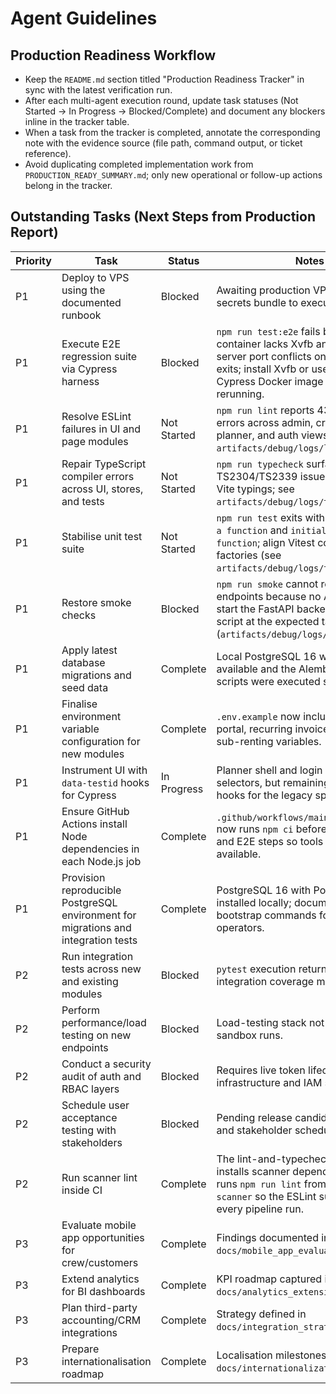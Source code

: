 # Agent Guidelines

## Production Readiness Workflow

- Keep the `README.md` section titled "Production Readiness Tracker" in sync with the latest verification run.
- After each multi-agent execution round, update task statuses (Not Started → In Progress → Blocked/Complete) and document any blockers inline in the tracker table.
- When a task from the tracker is completed, annotate the corresponding note with the evidence source (file path, command output, or ticket reference).
- Avoid duplicating completed implementation work from `PRODUCTION_READY_SUMMARY.md`; only new operational or follow-up actions belong in the tracker.

## Outstanding Tasks (Next Steps from Production Report)

| Priority | Task                                                                               | Status      | Notes                                                                                                                                                                                   |
| -------- | ---------------------------------------------------------------------------------- | ----------- | --------------------------------------------------------------------------------------------------------------------------------------------------------------------------------------- |
| P1       | Deploy to VPS using the documented runbook                                         | Blocked     | Awaiting production VPS access and secrets bundle to execute the runbook.                                                                                                               |
| P1       | Execute E2E regression suite via Cypress harness                                   | Blocked     | `npm run test:e2e` fails because the container lacks Xvfb and the dev server port conflicts once Cypress exits; install Xvfb or use the provided Cypress Docker image before rerunning. |
| P1       | Resolve ESLint failures in UI and page modules                                     | Not Started | `npm run lint` reports 43 blocking errors across admin, crew, CRM, planner, and auth views; triage per `artifacts/debug/logs/lint.log`.                                                 |
| P1       | Repair TypeScript compiler errors across UI, stores, and tests                     | Not Started | `npm run typecheck` surfaces extensive TS2304/TS2339 issues plus missing Vite typings; see `artifacts/debug/logs/typecheck.log`.                                                        |
| P1       | Stabilise unit test suite                                                          | Not Started | `npm run test` exits with `vi.mock is not a function` and `initializer is not a function`; align Vitest config and store factories (see `artifacts/debug/logs/test.log`).               |
| P1       | Restore smoke checks                                                               | Blocked     | `npm run smoke` cannot reach health endpoints because no API is running; start the FastAPI backend or point the script at the expected target (`artifacts/debug/logs/smoke.log`).       |
| P1       | Apply latest database migrations and seed data                                     | Complete    | Local PostgreSQL 16 with PostGIS is available and the Alembic plus seed scripts were executed successfully.                                                                             |
| P1       | Finalise environment variable configuration for new modules                        | Complete    | `.env.example` now includes customer portal, recurring invoice, booking, and sub-renting variables.                                                                                     |
| P1       | Instrument UI with `data-testid` hooks for Cypress                                 | In Progress | Planner shell and login views expose selectors, but remaining flows still need hooks for the legacy specs.                                                                              |
| P1       | Ensure GitHub Actions install Node dependencies in each Node.js job                | Complete    | `.github/workflows/main-workflow.yml` now runs `npm ci` before lint, test, build, and E2E steps so tools like ESLint are available.                                                     |
| P1       | Provision reproducible PostgreSQL environment for migrations and integration tests | Complete    | PostgreSQL 16 with PostGIS has been installed locally; document the bootstrap commands for future operators.                                                                            |
| P2       | Run integration tests across new and existing modules                              | Blocked     | `pytest` execution returned no tests; integration coverage must be authored.                                                                                                            |
| P2       | Perform performance/load testing on new endpoints                                  | Blocked     | Load-testing stack not available during sandbox runs.                                                                                                                                   |
| P2       | Conduct a security audit of auth and RBAC layers                                   | Blocked     | Requires live token lifecycle infrastructure and IAM stakeholders.                                                                                                                      |
| P2       | Schedule user acceptance testing with stakeholders                                 | Blocked     | Pending release candidate availability and stakeholder scheduling.                                                                                                                      |
| P2       | Run scanner lint inside CI                                                         | Complete    | The lint-and-typecheck job now installs scanner dependencies and runs `npm run lint` from `apps/pwa-scanner` so the ESLint suite executes on every pipeline run.                        |
| P3       | Evaluate mobile app opportunities for crew/customers                               | Complete    | Findings documented in `docs/mobile_app_evaluation.md`.                                                                                                                                 |
| P3       | Extend analytics for BI dashboards                                                 | Complete    | KPI roadmap captured in `docs/analytics_extension_plan.md`.                                                                                                                             |
| P3       | Plan third-party accounting/CRM integrations                                       | Complete    | Strategy defined in `docs/integration_strategy.md`.                                                                                                                                     |
| P3       | Prepare internationalisation roadmap                                               | Complete    | Localisation milestones outlined in `docs/internationalization_roadmap.md`.                                                                                                             |
